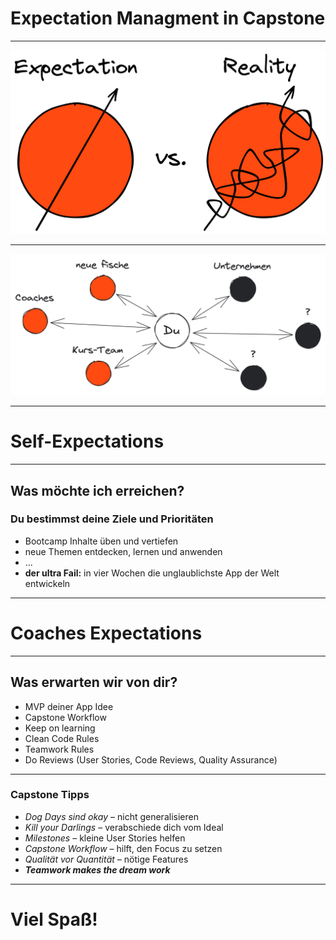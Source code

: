 <!-- _class: intro-slide nemo -->

# Expectation Managment in Capstone

---

<!-- _class: image-center -->

![w:700](assets/expectation-vs-reality.png)

---

<!-- _class: image-center -->

![w:1000](assets/expectations-positions.png)

---

<!-- _class: big-headline granite -->

# Self-Expectations

---

<!-- _class: bullet-points -->

## Was möchte ich erreichen?

### Du bestimmst deine Ziele und Prioritäten

- Bootcamp Inhalte üben und vertiefen
- neue Themen entdecken, lernen und anwenden
- ...
- **der ultra Fail:** in vier Wochen die unglaublichste App der Welt entwickeln

---

<!-- _class: big-headline granite -->

# Coaches Expectations

---

<!-- _class: bullet-points -->

## Was erwarten wir von dir?

- MVP deiner App Idee
- Capstone Workflow
- Keep on learning
- Clean Code Rules
- Teamwork Rules
- Do Reviews (User Stories, Code Reviews, Quality Assurance)

---

<!-- _class: two-columns-page  -->

### Capstone Tipps

- _Dog Days sind okay_ – nicht generalisieren
- _Kill your Darlings_ – verabschiede dich vom Ideal
- _Milestones_ – kleine User Stories helfen
- _Capstone Workflow_ – hilft, den Focus zu setzen
- _Qualität vor Quantität_ – nötige Features
- **_Teamwork makes the dream work_**

---

<!-- _class: intro-slide nemo -->

# Viel Spaß!
